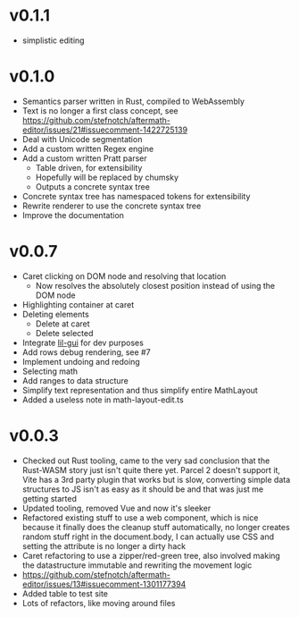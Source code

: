 # v0.1.1

- simplistic editing

# v0.1.0

- Semantics parser written in Rust, compiled to WebAssembly
- Text is no longer a first class concept, see https://github.com/stefnotch/aftermath-editor/issues/21#issuecomment-1422725139
- Deal with Unicode segmentation
- Add a custom written Regex engine
- Add a custom written Pratt parser
  - Table driven, for extensibility
  - Hopefully will be replaced by chumsky
  - Outputs a concrete syntax tree
- Concrete syntax tree has namespaced tokens for extensibility
- Rewrite renderer to use the concrete syntax tree
- Improve the documentation

# v0.0.7

- Caret clicking on DOM node and resolving that location
  - Now resolves the absolutely closest position instead of using the DOM node
- Highlighting container at caret
- Deleting elements
  - Delete at caret
  - Delete selected
- Integrate [lil-gui](https://github.com/georgealways/lil-gui) for dev purposes
- Add rows debug rendering, see #7
- Implement undoing and redoing
- Selecting math
- Add ranges to data structure
- Simplify text representation and thus simplify entire MathLayout
- Added a useless note in math-layout-edit.ts

# v0.0.3

- Checked out Rust tooling, came to the very sad conclusion that the Rust-WASM story just isn't quite there yet. Parcel 2 doesn't support it, Vite has a 3rd party plugin that works but is slow, converting simple data structures to JS isn't as easy as it should be and that was just me getting started
- Updated tooling, removed Vue and now it's sleeker
- Refactored existing stuff to use a web component, which is nice because it finally does the cleanup stuff automatically, no longer creates random stuff right in the document.body, I can actually use CSS and setting the attribute is no longer a dirty hack
- Caret refactoring to use a zipper/red-green tree, also involved making the datastructure immutable and rewriting the movement logic
- https://github.com/stefnotch/aftermath-editor/issues/13#issuecomment-1301177394
- Added table to test site
- Lots of refactors, like moving around files
